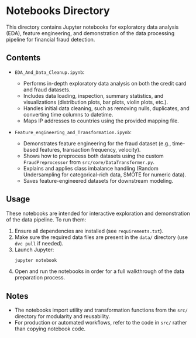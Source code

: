 # Notebooks Directory

This directory contains Jupyter notebooks for exploratory data analysis (EDA), feature engineering, and demonstration of the data processing pipeline for financial fraud detection.

## Contents

- `EDA_And_Data_Cleanup.ipynb`:
  - Performs in-depth exploratory data analysis on both the credit card and fraud datasets.
  - Includes data loading, inspection, summary statistics, and visualizations (distribution plots, bar plots, violin plots, etc.).
  - Handles initial data cleaning, such as removing nulls, duplicates, and converting time columns to datetime.
  - Maps IP addresses to countries using the provided mapping file.

- `Feature_engineering_and_Transformation.ipynb`:
  - Demonstrates feature engineering for the fraud dataset (e.g., time-based features, transaction frequency, velocity).
  - Shows how to preprocess both datasets using the custom `FraudPreprocessor` from `src/core/DataTransformer.py`.
  - Explains and applies class imbalance handling (Random Undersampling for categorical-rich data, SMOTE for numeric data).
  - Saves feature-engineered datasets for downstream modeling.

## Usage

These notebooks are intended for interactive exploration and demonstration of the data pipeline. To run them:

1. Ensure all dependencies are installed (see `requirements.txt`).
2. Make sure the required data files are present in the `data/` directory (use `dvc pull` if needed).
3. Launch Jupyter:
   ```bash
   jupyter notebook
   ```
4. Open and run the notebooks in order for a full walkthrough of the data preparation process.

## Notes
- The notebooks import utility and transformation functions from the `src/` directory for modularity and reusability.
- For production or automated workflows, refer to the code in `src/` rather than copying notebook code.
